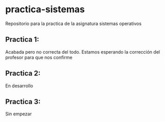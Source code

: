 # practica-sistemas
Repositorio para la practica de la asignatura sistemas operativos

## Practica 1:
Acabada pero no correcta del todo. Estamos esperando la corrección del profesor para que nos confirme

## Practica 2: 
En desarrollo

## Practica 3: 
Sin empezar
